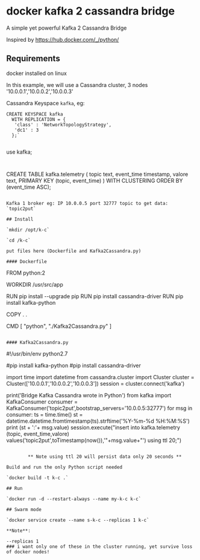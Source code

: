 # docker kafka 2 cassandra bridge
A simple yet powerful Kafka 2 Cassandra Bridge

Inspired by https://hub.docker.com/_/python/

## Requirements

docker installed on linux

In this example, we will use a Cassandra cluster, 3 nodes '10.0.0.1','10.0.0.2','10.0.0.3'

Cassandra Keyspace `kafka`, eg:

```
CREATE KEYSPACE kafka
  WITH REPLICATION = { 
   'class' : 'NetworkTopologyStrategy', 
   'dc1' : 3 
  };`
  
 ``` 
 use kafka;
 ```
  
 ```
 CREATE TABLE kafka.telemetry (
    topic text,
    event_time timestamp,
    valore text,
    PRIMARY KEY (topic, event_time)
) WITH CLUSTERING ORDER BY (event_time ASC);
```

Kafka 1 broker eg: IP 10.0.0.5 port 32777 topic to get data: `topic2put`

## Install

`mkdir /opt/k-c`

`cd /k-c`

put files here (Dockerfile and Kafka2Cassandra.py)

#### Dockerfile

```
FROM python:2

WORKDIR /usr/src/app


RUN pip install --upgrade pip
RUN pip install cassandra-driver
RUN pip install kafka-python

COPY . .

CMD [ "python", "./Kafka2Cassandra.py" ]
```

#### Kafka2Cassandra.py

```
#!/usr/bin/env python2.7

#pip install kafka-python
#pip install cassandra-driver

import time
import datetime
from cassandra.cluster import Cluster
cluster = Cluster(['10.0.0.1','10.0.0.2','10.0.0.3'])
session = cluster.connect('kafka')

print('Bridge Kafka Cassandra wrote in Python')
from kafka import KafkaConsumer
consumer = KafkaConsumer('topic2put',bootstrap_servers='10.0.0.5:32777')
for msg in consumer:
        ts = time.time()
        st = datetime.datetime.fromtimestamp(ts).strftime('%Y-%m-%d %H:%M:%S')
        print (st + ':'+ msg.value)
        session.execute("insert into kafka.telemetry (topic, event_time,valore) values('topic2put',toTimestamp(now()),'"+msg.value+"') using ttl 20;")
```
        
        ** Note using ttl 20 will persist data only 20 seconds **

Build and run the only Python script needed

`docker build -t k-c .`

## Run

`docker run -d --restart-always --name my-k-c k-c`

## Swarm mode

`docker service create --name s-k-c --replicas 1 k-c`

**Note**:

--replicas 1 
### i want only one of these in the cluster running, yet survive loss of docker nodes!


